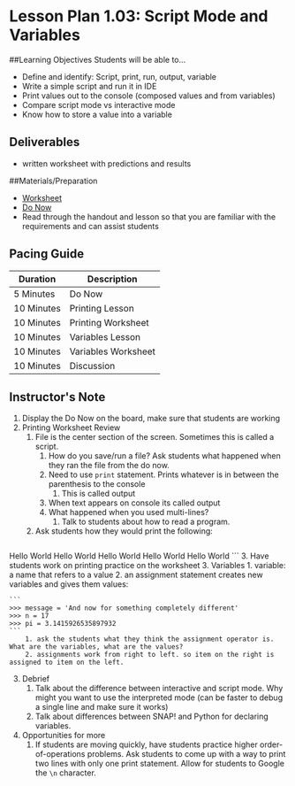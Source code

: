 # Lesson Plan 1.03: Script Mode and Variables

##Learning Objectives
Students will be able to... 
* Define and identify: Script, print, run, output, variable
* Write a simple script and run it in IDE
* Print values out to the console (composed values and from variables) 
* Compare script mode vs interactive mode
* Know how to store a value into a variable

## Deliverables
* written worksheet with predictions and results

##Materials/Preparation
* [Worksheet]
* [Do Now]
* Read through the handout and lesson so that you are familiar with the requirements and can assist students

## Pacing Guide
| Duration   |     Description    |
| ---------- | ------------------ |
| 5 Minutes  | Do Now             |
| 10 Minutes | Printing Lesson    |
| 10 Minutes | Printing Worksheet |
| 10 Minutes | Variables Lesson   |
| 10 Minutes | Variables Worksheet|
| 10 Minutes | Discussion         |

## Instructor's Note
1. Display the Do Now on the board, make sure that students are working 
2. Printing Worksheet Review 
	1.	File is the center section of the screen. Sometimes this is called a script.
		1. How do you save/run a file? Ask students what happened when they ran the file from the do now.
		2. Need to use `print` statement. Prints whatever is in between the parenthesis to the console
			1. This is called output
		3. When text appears on console its called output 
		4. What happened when you used multi-lines?
			1. Talk to students about how to read a program. 
	2. Ask students how they would print the following:
	```
Hello World
Hello World
Hello World
Hello World
Hello World
	```
	3. Have students work on printing practice on the worksheet
3. Variables
	1. variable: a name that refers to a value
	2. an assignment statement creates new variables and gives them values: 
	
	```
	>>> message = 'And now for something completely different'
	>>> n = 17
	>>> pi = 3.1415926535897932
	```
		1. ask the students what they think the assignment operator is. What are the variables, what are the values? 
		2. assignments work from right to left. so item on the right is assigned to item on the left. 
3. Debrief
	1. Talk about the difference between interactive and script mode. Why might you want to use the interpreted mode (can be faster to debug a single line and make sure it works)
	2. Talk about differences between SNAP! and Python for declaring variables.
4. Opportunities for more
    1. If students are moving quickly, have students practice higher order-of-operations problems. Ask students to come up with a way to print two lines with only one print statement. Allow for students to Google the `\n` character. 
  

[Worksheet]:https://teals-introcs.gitbooks.io/2nd-semester-introduction-to-computer-science-pri/content/units/1_unit/03_lesson/lab_103.html
[Do Now]: do_now.md
